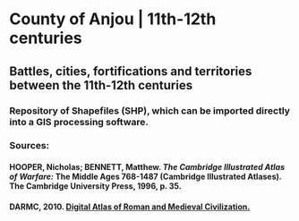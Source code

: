 # County of Anjou | 11th-12th centuries
## Battles, cities, fortifications and territories between the 11th-12th centuries 
###  Repository of Shapefiles (SHP), which can be imported directly into a GIS processing software.
 
### Sources:
#### HOOPER, Nicholas; BENNETT, Matthew. _The Cambridge Illustrated Atlas of Warfare:_ The Middle Ages 768-1487 (Cambridge Illustrated Atlases). The Cambridge University Press, 1996, p. 35.
#### DARMC, 2010. [Digital Atlas of Roman and Medieval Civilization.](http://darmc.harvard.edu/)  
